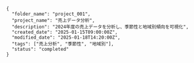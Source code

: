 
      {
        "folder_name": "project_001",
        "project_name": "売上データ分析",
        "description": "2024年度の売上データを分析し、季節性と地域別傾向を可視化",
        "created_date": "2025-01-15T09:00:00Z",
        "modified_date": "2025-01-18T14:20:00Z",
        "tags": ["売上分析", "季節性", "地域別"],
        "status": "completed"
      }
